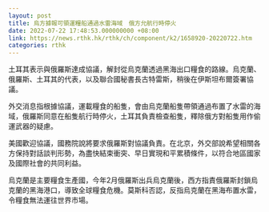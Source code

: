```yaml
---
layout: post
title: 烏方據報可領運糧船通過水雷海域　俄方允航行時停火
date: 2022-07-22 17:48:53.000000000 +08:00
link: https://news.rthk.hk/rthk/ch/component/k2/1658920-20220722.htm
categories: rthk
---
```


土耳其表示與俄羅斯達成協議，解封從烏克蘭透過黑海出口糧食的路線。烏克蘭、俄羅斯、土耳其的代表，以及聯合國秘書長古特雷斯，稍後在伊斯坦布爾簽署協議。

外交消息指根據協議，運載糧食的船隻，會由烏克蘭船隻帶領通過布置了水雷的海域，俄羅斯同意在船隻航行時停火，土耳其負責檢查船隻，釋除俄方對船隻用作偷運武器的疑慮。

美國歡迎協議，國務院說將要求俄羅斯對協議負責。在北京，外交部說希望相關各方保持對話談判形勢，為盡快結束衝突、早日實現和平累積條件，以符合地區國家及國際社會的共同利益。

烏克蘭是主要糧食生產國，今年2月俄羅斯出兵烏克蘭後，西方指責俄羅斯封鎖烏克蘭的黑海港口，導致全球糧食危機。莫斯科否認，反指烏克蘭在黑海布置水雷，令糧食無法運往世界市場。
